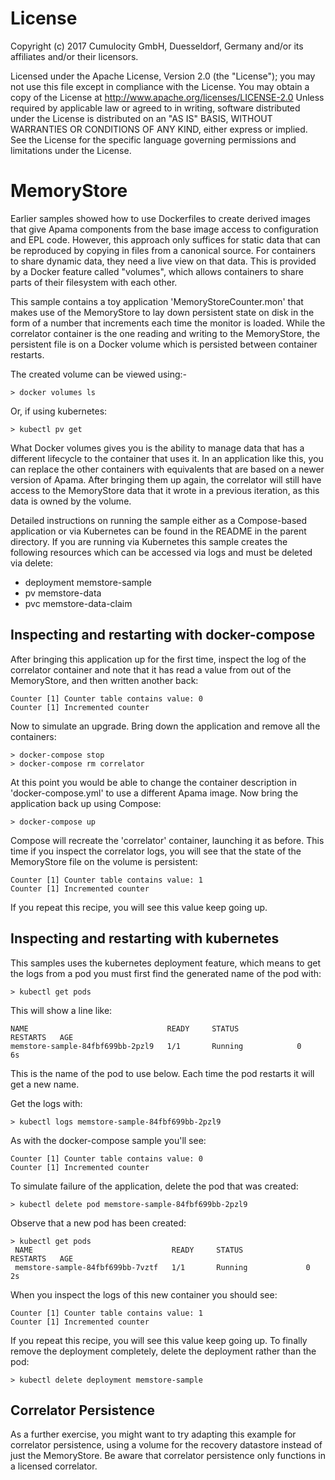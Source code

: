 License
=======
Copyright (c) 2017 Cumulocity GmbH, Duesseldorf, Germany and/or its affiliates and/or their licensors.

Licensed under the Apache License, Version 2.0 (the "License"); you may not use this
file except in compliance with the License. You may obtain a copy of the License at
http://www.apache.org/licenses/LICENSE-2.0
Unless required by applicable law or agreed to in writing, software distributed under the
License is distributed on an "AS IS" BASIS, WITHOUT WARRANTIES OR CONDITIONS OF ANY KIND,
either express or implied. 
See the License for the specific language governing permissions and limitations under the License.


MemoryStore
===========
Earlier samples showed how to use Dockerfiles to create derived images that
give Apama components from the base image access to configuration and EPL
code. However, this approach only suffices for static data that can be
reproduced by copying in files from a canonical source. For containers to share
dynamic data, they need a live view on that data. This is provided by a Docker
feature called "volumes", which allows containers to share parts of their
filesystem with each other.

This sample contains a toy application 'MemoryStoreCounter.mon' that makes use
of the MemoryStore to lay down persistent state on disk in the form of a
number that increments each time the monitor is loaded. While the correlator
container is the one reading and writing to the MemoryStore, the persistent
file is on a Docker volume which is persisted between container restarts.

The created volume can be viewed using:-

    > docker volumes ls

Or, if using kubernetes:

    > kubectl pv get

What Docker volumes gives you is the ability to manage data that has a
different lifecycle to the container that uses it. In an application like
this, you can replace the other containers with equivalents that are based on
a newer version of Apama. After bringing them up again, the correlator will
still have access to the MemoryStore data that it wrote in a previous
iteration, as this data is owned by the volume.

Detailed instructions on running the sample either as a Compose-based
application or via Kubernetes can be found in the README in the parent
directory. If you are running via Kubernetes this sample creates the following
resources which can be accessed via logs and must be deleted via delete:

* deployment memstore-sample
* pv memstore-data
* pvc memstore-data-claim

Inspecting and restarting with docker-compose
---------------------------------------------

After bringing this application up for the first time, inspect the log of the
correlator container and note that it has read a value from out of the
MemoryStore, and then written another back:

    Counter [1] Counter table contains value: 0
    Counter [1] Incremented counter

Now to simulate an upgrade. Bring down the application and remove all the
containers:

    > docker-compose stop
    > docker-compose rm correlator

At this point you would be able to change the container description in
'docker-compose.yml' to use a different Apama image. Now bring the application
back up using Compose:

    > docker-compose up

Compose will recreate the 'correlator' container, launching it as before. This
time if you inspect the correlator logs, you will see that the state of the
MemoryStore file on the volume is persistent:

    Counter [1] Counter table contains value: 1
    Counter [1] Incremented counter

If you repeat this recipe, you will see this value keep going up.

Inspecting and restarting with kubernetes
-----------------------------------------

This samples uses the kubernetes deployment feature, which means to get
the logs from a pod you must first find the generated name of the pod with:

    > kubectl get pods

This will show a line like:

    NAME                               READY     STATUS             RESTARTS   AGE
    memstore-sample-84fbf699bb-2pzl9   1/1       Running            0          6s

This is the name of the pod to use below. Each time the pod restarts it will
get a new name.

Get the logs with:

    > kubectl logs memstore-sample-84fbf699bb-2pzl9

As with the docker-compose sample you'll see:

    Counter [1] Counter table contains value: 0
    Counter [1] Incremented counter

To simulate failure of the application, delete the pod that was created:

    > kubectl delete pod memstore-sample-84fbf699bb-2pzl9

Observe that a new pod has been created:

    > kubectl get pods
	 NAME                               READY     STATUS              RESTARTS   AGE
	 memstore-sample-84fbf699bb-7vztf   1/1       Running             0          2s

When you inspect the logs of this new container you should see:

    Counter [1] Counter table contains value: 1
    Counter [1] Incremented counter

If you repeat this recipe, you will see this value keep going up. To finally remove
the deployment completely, delete the deployment rather than the pod:

    > kubectl delete deployment memstore-sample

Correlator Persistence
----------------------

As a further exercise, you might want to try adapting this example for
correlator persistence, using a volume for the recovery datastore
instead of just the MemoryStore. Be aware that correlator persistence only
functions in a licensed correlator.

